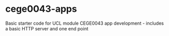 # cege0043-apps

Basic starter code for UCL module CEGE0043 app development - includes a basic HTTP server and one end point
